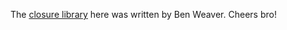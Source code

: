 The [closure library](http://www.benweaver.com/blog/use-the-google-closure-service-with-nodejs.html) here was written by Ben Weaver. Cheers bro!
